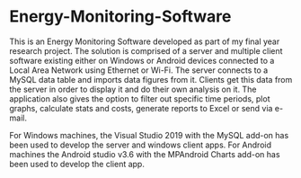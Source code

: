 # Energy-Monitoring-Software
This is an Energy Monitoring Software developed as part of my final year research project. 
The solution is comprised of a server and multiple client software existing either on Windows or Android devices connected to a Local Area Network using Ethernet or Wi-Fi. 
The server connects to a MySQL data table and imports data figures from it.
Clients get this data from the server in order to display it and do their own analysis on it. The application also gives the option to filter out specific time periods, plot graphs, calculate stats and costs, generate reports to Excel or send via e-mail.

For Windows machines, the Visual Studio 2019 with the MySQL add-on has been used to develop the server and windows client apps.
For Android machines the Android studio v3.6 with the MPAndroid Charts add-on has been used to develop the client app.
